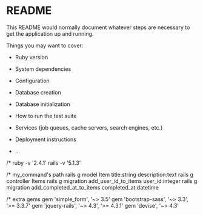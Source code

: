 # README

This README would normally document whatever steps are necessary to get the
application up and running.

Things you may want to cover:

* Ruby version

* System dependencies

* Configuration

* Database creation

* Database initialization

* How to run the test suite

* Services (job queues, cache servers, search engines, etc.)

* Deployment instructions

* ...

/* 
ruby -v '2.4.1'
rails -v '5.1.3'

/* my_command's path
rails g model Item title:string description:text
rails g controller Items
rails g migration add_user_id_to_items user_id:integer
rails g migration add_completed_at_to_items completed_at:datetime

/* extra gems
gem 'simple_form', '~> 3.5'
gem 'bootstrap-sass', '~> 3.3', '>= 3.3.7'
gem 'jquery-rails', '~> 4.3', '>= 4.3.1'
gem 'devise', '~> 4.3'